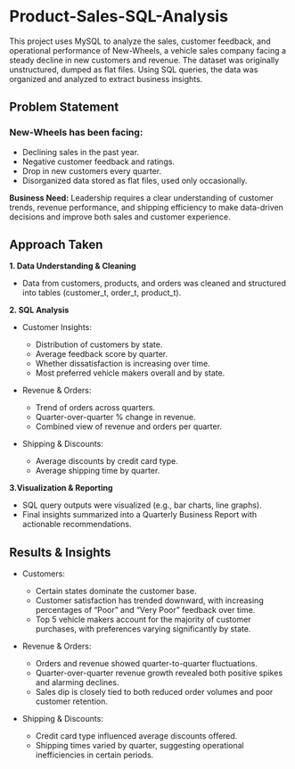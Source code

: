 # Product-Sales-SQL-Analysis
This project uses MySQL to analyze the sales, customer feedback, and operational performance of New-Wheels, a vehicle sales company facing a steady decline in new customers and revenue. The dataset was originally unstructured, dumped as flat files. Using SQL queries, the data was organized and analyzed to extract business insights.

## Problem Statement ##

### New-Wheels has been facing: ###
 - Declining sales in the past year.
 - Negative customer feedback and ratings.
 - Drop in new customers every quarter.
 - Disorganized data stored as flat files, used only occasionally.

**Business Need:**
Leadership requires a clear understanding of customer trends, revenue performance, and shipping efficiency to make data-driven decisions and improve both sales and customer experience.

## Approach Taken ##

**1. Data Understanding & Cleaning**
 - Data from customers, products, and orders was cleaned and structured into tables (customer_t, order_t, product_t).

**2. SQL Analysis**
 - Customer Insights:
   - Distribution of customers by state.
   - Average feedback score by quarter.
   - Whether dissatisfaction is increasing over time.
   - Most preferred vehicle makers overall and by state.

 - Revenue & Orders:
   - Trend of orders across quarters.
   - Quarter-over-quarter % change in revenue.
   - Combined view of revenue and orders per quarter.

 - Shipping & Discounts:
   - Average discounts by credit card type.
   - Average shipping time by quarter.

**3.Visualization & Reporting**
 - SQL query outputs were visualized (e.g., bar charts, line graphs).
 - Final insights summarized into a Quarterly Business Report with actionable recommendations.

## Results & Insights ##
 - Customers:
   - Certain states dominate the customer base.
   - Customer satisfaction has trended downward, with increasing percentages of “Poor” and “Very Poor” feedback over time.
   - Top 5 vehicle makers account for the majority of customer purchases, with preferences varying significantly by state.

 - Revenue & Orders:
   - Orders and revenue showed quarter-to-quarter fluctuations.
   - Quarter-over-quarter revenue growth revealed both positive spikes and alarming declines.
   - Sales dip is closely tied to both reduced order volumes and poor customer retention.

 - Shipping & Discounts:
   - Credit card type influenced average discounts offered.
   - Shipping times varied by quarter, suggesting operational inefficiencies in certain periods.
